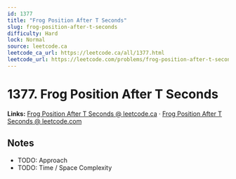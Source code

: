 ```yaml
--- 
id: 1377
title: "Frog Position After T Seconds"
slug: frog-position-after-t-seconds
difficulty: Hard
lock: Normal
source: leetcode.ca
leetcode_ca_url: https://leetcode.ca/all/1377.html
leetcode_url: https://leetcode.com/problems/frog-position-after-t-seconds/
---
```


# 1377. Frog Position After T Seconds

**Links:** [Frog Position After T Seconds @ leetcode.ca](https://leetcode.ca/all/1377.html) · [Frog Position After T Seconds @ leetcode.com](https://leetcode.com/problems/frog-position-after-t-seconds/)

## Notes
- TODO: Approach
- TODO: Time / Space Complexity
